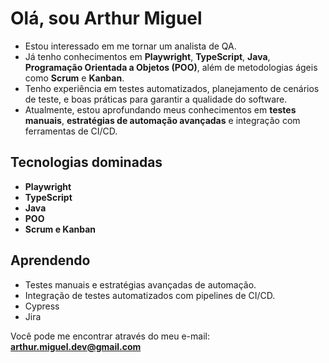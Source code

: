 # Olá, sou Arthur Miguel

- Estou interessado em me tornar um analista de QA.  
- Já tenho conhecimentos em **Playwright**, **TypeScript**, **Java**, **Programação Orientada a Objetos (POO)**, além de metodologias ágeis como **Scrum** e **Kanban**.  
- Tenho experiência em testes automatizados, planejamento de cenários de teste, e boas práticas para garantir a qualidade do software.  
- Atualmente, estou aprofundando meus conhecimentos em **testes manuais**, **estratégias de automação avançadas** e integração com ferramentas de CI/CD.  

## Tecnologias dominadas  
- **Playwright**  
- **TypeScript**  
- **Java**  
- **POO**  
- **Scrum e Kanban**  

## Aprendendo  
- Testes manuais e estratégias avançadas de automação.  
- Integração de testes automatizados com pipelines de CI/CD.
- Cypress
- Jira

Você pode me encontrar através do meu e-mail: **arthur.miguel.dev@gmail.com**  

<!---  
ArthurMiguelVieira/ArthurMiguelVieira é um ✨ repositório especial ✨ porque o arquivo `README.md` aparece no seu perfil do GitHub.  
Você pode clicar no link "Preview" para visualizar as alterações.  
--->  
